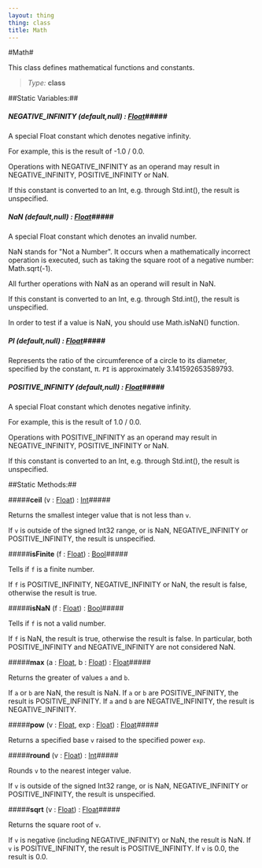 ```yaml
---
layout: thing
thing: class
title: Math
---
```

#Math#

This class defines mathematical functions and constants.



> *Type:* **class**

##Static Variables:##

##### **NEGATIVE_INFINITY** (default,null) : <a href="Float.html" class="type">Float</a>#####

A special Float constant which denotes negative infinity.

For example, this is the result of -1.0 / 0.0.

Operations with NEGATIVE_INFINITY as an operand may result in
NEGATIVE_INFINITY, POSITIVE_INFINITY or NaN.

If this constant is converted to an Int, e.g. through Std.int(), the
result is unspecified.



##### **NaN** (default,null) : <a href="Float.html" class="type">Float</a>#####

A special Float constant which denotes an invalid number.

NaN stands for "Not a Number". It occurs when a mathematically incorrect
operation is executed, such as taking the square root of a negative
number: Math.sqrt(-1).

All further operations with NaN as an operand will result in NaN.

If this constant is converted to an Int, e.g. through Std.int(), the
result is unspecified.

In order to test if a value is NaN, you should use Math.isNaN() function.




##### **PI** (default,null) : <a href="Float.html" class="type">Float</a>#####

Represents the ratio of the circumference of a circle to its diameter,
specified by the constant, π. `PI` is approximately 3.141592653589793.



##### **POSITIVE_INFINITY** (default,null) : <a href="Float.html" class="type">Float</a>#####

A special Float constant which denotes negative infinity.

For example, this is the result of 1.0 / 0.0.

Operations with POSITIVE_INFINITY as an operand may result in
NEGATIVE_INFINITY, POSITIVE_INFINITY or NaN.

If this constant is converted to an Int, e.g. through Std.int(), the
result is unspecified.



##Static Methods:##


#####**ceil** (v : <a href="Float.html" class="type">Float</a>) : <a href="Int.html" class="type">Int</a>#####

Returns the smallest integer value that is not less than `v`.

If `v` is outside of the signed Int32 range, or is NaN, NEGATIVE_INFINITY
or POSITIVE_INFINITY, the result is unspecified.











#####**isFinite** (f : <a href="Float.html" class="type">Float</a>) : <a href="Bool.html" class="type">Bool</a>#####

Tells if `f` is a finite number.

If `f` is POSITIVE_INFINITY, NEGATIVE_INFINITY or NaN, the result
is false, otherwise the result is true.











#####**isNaN** (f : <a href="Float.html" class="type">Float</a>) : <a href="Bool.html" class="type">Bool</a>#####

Tells if `f` is not a valid number.

If `f` is NaN, the result is true, otherwise the result is false.
In particular, both POSITIVE_INFINITY and NEGATIVE_INFINITY are
not considered NaN.











#####**max** (a : <a href="Float.html" class="type">Float</a>, b : <a href="Float.html" class="type">Float</a>) : <a href="Float.html" class="type">Float</a>#####

Returns the greater of values `a` and `b`.

If `a` or `b` are NaN, the result is NaN.
If `a` or `b` are POSITIVE_INFINITY, the result is POSITIVE_INFINITY.
If `a` and `b` are NEGATIVE_INFINITY, the result is NEGATIVE_INFINITY.











#####**pow** (v : <a href="Float.html" class="type">Float</a>, exp : <a href="Float.html" class="type">Float</a>) : <a href="Float.html" class="type">Float</a>#####

Returns a specified base `v` raised to the specified power `exp`.











#####**round** (v : <a href="Float.html" class="type">Float</a>) : <a href="Int.html" class="type">Int</a>#####

Rounds `v` to the nearest integer value.

If `v` is outside of the signed Int32 range, or is NaN, NEGATIVE_INFINITY
or POSITIVE_INFINITY, the result is unspecified.











#####**sqrt** (v : <a href="Float.html" class="type">Float</a>) : <a href="Float.html" class="type">Float</a>#####

Returns the square root of `v`.

If `v` is negative (including NEGATIVE_INFINITY) or NaN, the result
is NaN.
If `v` is POSITIVE_INFINITY, the result is POSITIVE_INFINITY.
If `v` is 0.0, the result is 0.0.













